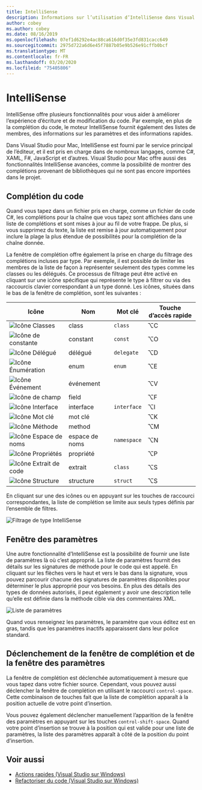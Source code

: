 ```yaml
---
title: IntelliSense
description: Informations sur l’utilisation d’IntelliSense dans Visual Studio pour Mac
author: cobey
ms.author: cobey
ms.date: 08/16/2019
ms.openlocfilehash: 07ef1d6292e4ac88ca616d0f35e3fd831cacc649
ms.sourcegitcommit: 2975d722a6d6e45f7887b05e9b526e91cffb0bcf
ms.translationtype: MT
ms.contentlocale: fr-FR
ms.lasthandoff: 03/20/2020
ms.locfileid: "75405806"
---
```

# <a name="intellisense"></a>IntelliSense

IntelliSense offre plusieurs fonctionnalités pour vous aider à améliorer l’expérience d’écriture et de modification du code. Par exemple, en plus de la complétion du code, le moteur IntelliSense fournit également des listes de membres, des informations sur les paramètres et des informations rapides.

Dans Visual Studio pour Mac, IntelliSense est fourni par le service principal de l’éditeur, et il est pris en charge dans de nombreux langages, comme C#, XAML, F#, JavaScript et d’autres. Visual Studio pour Mac offre aussi des fonctionnalités IntelliSense avancées, comme la possibilité de montrer des complétions provenant de bibliothèques qui ne sont pas encore importées dans le projet.

## <a name="code-completion"></a>Complétion du code

Quand vous tapez dans un fichier pris en charge, comme un fichier de code C#, les complétions pour la chaîne que vous tapez sont affichées dans une liste de complétions et sont mises à jour au fil de votre frappe. De plus, si vous supprimez du texte, la liste est remise à jour automatiquement pour inclure la plage la plus étendue de possibilités pour la complétion de la chaîne donnée. 

La fenêtre de complétion offre également la prise en charge du filtrage des complétions incluses par type. Par exemple, il est possible de limiter les membres de la liste de façon à représenter seulement des types comme les classes ou les délégués. Ce processus de filtrage peut être activé en cliquant sur une icône spécifique qui représente le type à filtrer ou via des raccourcis clavier correspondant à un type donné. Les icônes, situées dans le bas de la fenêtre de complétion, sont les suivantes :

| Icône                         | Nom          | Mot clé    | Touche d’accès rapide |
| -----------------------------|---------------| -----------|--------|
| ![Icône Classes](media/classes-icon.png)  | class         | `class`    |  ⌥C
| ![Icône de constante](media/constant-icon.png) | constant      | `const`    |  ⌥O
| ![Icône Délégué](media/delegate-icon.png) | délégué      | `delegate` |  ⌥D
| ![Icône Énumération](media/enums-icon.png)    | enum          | `enum`     |  ⌥E
| ![Icône Événement](media/event-icon.png)    | événement         |            |  ⌥V
| ![Icône de champ](media/fields-icon.png)   | field         |            |  ⌥F
| ![Icône Interface](media/interface-icon.png)| interface     | `interface`|  ⌥I
| ![Icône Mot clé](media/keyword-icon.png)  | mot clé       |            |  ⌥K
| ![Icône Méthode](media/method-icon.png)   | method        |            |  ⌥M
| ![Icône Espace de noms](media/namespace-icon.png)| espace de noms     | `namespace`|  ⌥N
| ![Icône Propriétés](media/props-icon.png)    | propriété      |            |  ⌥P
| ![Icône Extrait de code](media/snippet-icon.png)  | extrait       | `class`    |  ⌥S
| ![Icône Structure](media/struct-icon.png)   | structure     | `struct`   |  ⌥S

En cliquant sur une des icônes ou en appuyant sur les touches de raccourci correspondantes, la liste de complétion se limite aux seuls types définis par l’ensemble de filtres.  

![Filtrage de type IntelliSense](media/intellisense-typefiltering.gif)

## <a name="parameter-window"></a>Fenêtre des paramètres

Une autre fonctionnalité d’IntelliSense est la possibilité de fournir une liste de paramètres là où c’est approprié. La liste de paramètres fournit des détails sur les signatures de méthode pour le code qui est appelé. En cliquant sur les flèches vers le haut et vers le bas dans la signature, vous pouvez parcourir chacune des signatures de paramètres disponibles pour déterminer le plus approprié pour vos besoins. En plus des détails des types de données autorisés, il peut également y avoir une description telle qu’elle est définie dans la méthode cible via des commentaires XML.

![Liste de paramètres](media/intellisense-parameter.png)

Quand vous renseignez les paramètres, le paramètre que vous éditez est en gras, tandis que les paramètres inactifs apparaissent dans leur police standard. 


## <a name="triggering-completion-window-and-parameter-window"></a>Déclenchement de la fenêtre de complétion et de la fenêtre des paramètres

La fenêtre de complétion est déclenchée automatiquement à mesure que vous tapez dans votre fichier source. Cependant, vous pouvez aussi déclencher la fenêtre de complétion en utilisant le raccourci `control-space`. Cette combinaison de touches fait que la liste de complétion apparaît à la position actuelle de votre point d’insertion. 

Vous pouvez également déclencher manuellement l’apparition de la fenêtre des paramètres en appuyant sur les touches `control-shift-space`. Quand votre point d’insertion se trouve à la position qui est valide pour une liste de paramètres, la liste des paramètres apparaît à côté de la position du point d’insertion.

## <a name="see-also"></a>Voir aussi

- [Actions rapides (Visual Studio sur Windows)](/visualstudio/ide/quick-actions)
- [Refactoriser du code (Visual Studio sur Windows)](/visualstudio/ide/refactoring-in-visual-studio)

